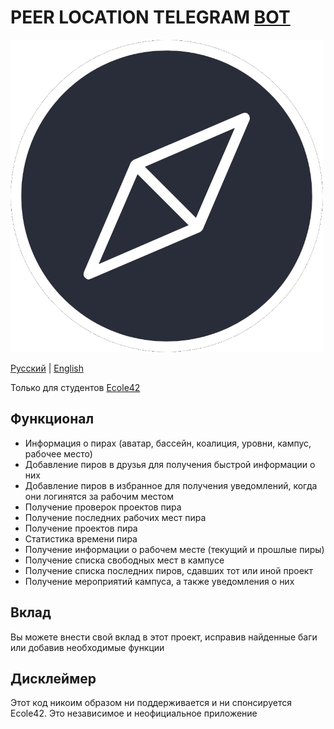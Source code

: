 # PEER LOCATION TELEGRAM [BOT](https://t.me/peer_location_bot)

![alt text](https://raw.githubusercontent.com/JakeBV/peer_location_bot/master/pic.png)

[<ins>Русский</ins>](https://github.com/JakeBV/peer_location_bot/blob/master/README.md) | [English](https://github.com/JakeBV/peer_location_bot/blob/master/README.en.md)

Только для студентов [Ecole42](https://42.fr/)

## Функционал
* Информация о пирах (аватар, бассейн, коалиция, уровни, кампус, рабочее место)
* Добавление пиров в друзья для получения быстрой информации о них
* Добавление пиров в избранное для получения уведомлений, когда они логинятся за рабочим местом
* Получение проверок проектов пира
* Получение последних рабочих мест пира
* Получение проектов пира
* Статистика времени пира
* Получение информации о рабочем месте (текущий и прошлые пиры)
* Получение списка свободных мест в кампусе
* Получение списка последних пиров, сдавших тот или иной проект
* Получение мероприятий кампуса, а также уведомления о них

## Вклад
Вы можете внести свой вклад в этот проект, исправив найденные баги или добавив необходимые функции

## Дисклеймер
Этот код никоим образом ни поддерживается и ни спонсируется Ecole42. Это независимое и неофициальное приложение


